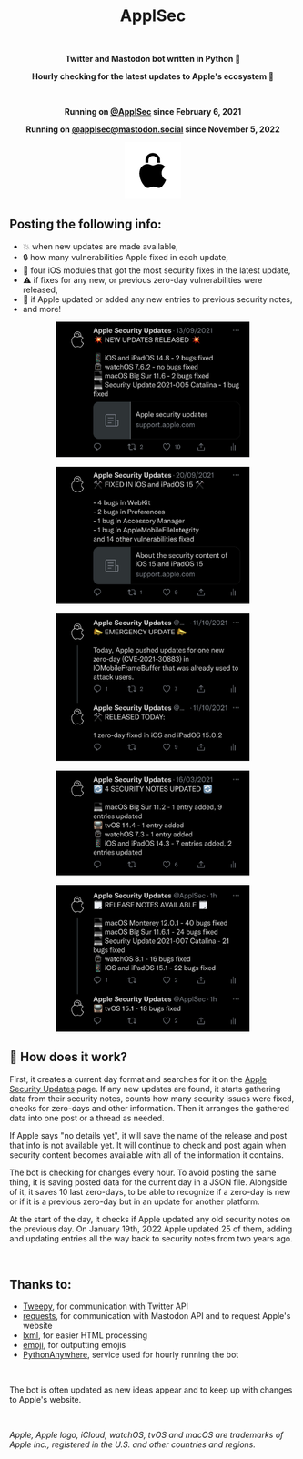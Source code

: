 <h1 align="center">ApplSec</h1>
<br>
<p align="center"><b>Twitter and Mastodon bot written in Python 🐍</b></p>
<p align="center"><b>Hourly checking for the latest updates to Apple's ecosystem 🔐</b></p>
<br>
<p align="center"><b>Running on <a href="https://twitter.com/ApplSec">@ApplSec</a> since February 6, 2021</b></p>
<p align="center"><b>Running on <a href="https://mastodon.social/@applsec">@applsec@mastodon.social</a> since November 5, 2022</b></p>
<p align="center"><img src="images/ApplSec.png" width=100></p>

## Posting the following info:

- 💥 when new updates are made available,
- 🔒 how many vulnerabilities Apple fixed in each update,
- 💉 four iOS modules that got the most security fixes in the latest update,
- ⚠️ if fixes for any new, or previous zero-day vulnerabilities were released,
- 🔄 if Apple updated or added any new entries to previous security notes,
- and more!

<p align="center"><img src="images/img1_dark.jpg" width=340></p>
<p align="center"><img src="images/img2_dark.jpg" width=340></p>
<p align="center"><img src="images/img3_dark.jpg" width=340></p>
<p align="center"><img src="images/img4_dark.jpg" width=340></p>
<p align="center"><img src="images/img6_dark.jpg" width=340></p>

## 🦾 How does it work?

First, it creates a current day format and searches for it on the [Apple Security Updates](https://support.apple.com/en-us/HT201222) page. If any new updates are found, it starts gathering data from their security notes, counts how many security issues were fixed, checks for zero-days and other information. Then it arranges the gathered data into one post or a thread as needed.

If Apple says "no details yet", it will save the name of the release and post that info is not available yet. It will continue to check and post again when security content becomes available with all of the information it contains.

The bot is checking for changes every hour. To avoid posting the same thing, it is saving posted data for the current day in a JSON file. Alongside of it, it saves 10 last zero-days, to be able to recognize if a zero-day is new or if it is a previous zero-day but in an update for another platform.

At the start of the day, it checks if Apple updated any old security notes on the previous day. On January 19th, 2022 Apple updated 25 of them, adding and updating entries all the way back to security notes from two years ago.

<br>

## Thanks to:

- [Tweepy](https://github.com/tweepy/tweepy), for communication with Twitter API
- [requests](https://github.com/psf/requests), for communication with Mastodon API and to request Apple's website
- [lxml](https://github.com/lxml/lxml), for easier HTML processing
- [emoji](https://github.com/carpedm20/emoji), for outputting emojis
- [PythonAnywhere](https://www.pythonanywhere.com/), service used for hourly running the bot

<br>

The bot is often updated as new ideas appear and to keep up with changes to Apple's website.

<br>

_Apple, Apple logo, iCloud, watchOS, tvOS and macOS are trademarks of Apple Inc., registered in the U.S. and other countries and regions._
